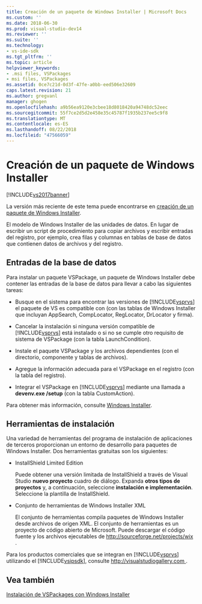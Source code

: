 ```yaml
---
title: Creación de un paquete de Windows Installer | Microsoft Docs
ms.custom: ''
ms.date: 2018-06-30
ms.prod: visual-studio-dev14
ms.reviewer: ''
ms.suite: ''
ms.technology:
- vs-ide-sdk
ms.tgt_pltfrm: ''
ms.topic: article
helpviewer_keywords:
- .msi files, VSPackages
- msi files, VSPackages
ms.assetid: 0ce7c21d-0d3f-47fe-a0bb-eed506e32609
caps.latest.revision: 21
ms.author: gregvanl
manager: ghogen
ms.openlocfilehash: a9b56ea9120e3cbee18d8018420a94748dc52eec
ms.sourcegitcommit: 55f7ce2d5d2e458e35c45787f1935b237ee5c9f8
ms.translationtype: MT
ms.contentlocale: es-ES
ms.lasthandoff: 08/22/2018
ms.locfileid: "47566059"
---
```

# <a name="authoring-a-windows-installer-package"></a>Creación de un paquete de Windows Installer
[!INCLUDE[vs2017banner](../../includes/vs2017banner.md)]

La versión más reciente de este tema puede encontrarse en [creación de un paquete de Windows Installer](https://docs.microsoft.com/visualstudio/extensibility/internals/authoring-a-windows-installer-package).  
  
El modelo de Windows Installer de las unidades de datos. En lugar de escribir un script de procedimiento para copiar archivos y escribir entradas del registro, por ejemplo, crea filas y columnas en tablas de base de datos que contienen datos de archivos y del registro.  
  
## <a name="database-entries"></a>Entradas de la base de datos  
 Para instalar un paquete VSPackage, un paquete de Windows Installer debe contener las entradas de la base de datos para llevar a cabo las siguientes tareas:  
  
-   Busque en el sistema para encontrar las versiones de [!INCLUDE[vsprvs](../../includes/vsprvs-md.md)] el paquete de VS es compatible con (con las tablas de Windows Installer que incluyan AppSearch, CompLocator, RegLocator, DrLocator y firma).  
  
-   Cancelar la instalación si ninguna versión compatible de [!INCLUDE[vsprvs](../../includes/vsprvs-md.md)] está instalado o si no se cumple otro requisito de sistema de VSPackage (con la tabla LaunchCondition).  
  
-   Instale el paquete VSPackage y los archivos dependientes (con el directorio, componente y tablas de archivos).  
  
-   Agregue la información adecuada para el VSPackage en el registro (con la tabla del registro).  
  
-   Integrar el VSPackage en [!INCLUDE[vsprvs](../../includes/vsprvs-md.md)] mediante una llamada a **devenv.exe /setup** (con la tabla CustomAction).  
  
 Para obtener más información, consulte [Windows Installer](http://msdn.microsoft.com/library/cc185688\(VS.85\).aspx).  
  
## <a name="setup-tools"></a>Herramientas de instalación  
 Una variedad de herramientas del programa de instalación de aplicaciones de terceros proporcionan un entorno de desarrollo para paquetes de Windows Installer. Dos herramientas gratuitas son los siguientes:  
  
-   InstallShield Limited Edition  
  
     Puede obtener una versión limitada de InstallShield a través de Visual Studio **nuevo proyecto** cuadro de diálogo. Expanda **otros tipos de proyectos** y, a continuación, seleccione **instalación e implementación**. Seleccione la plantilla de InstallShield.  
  
-   Conjunto de herramientas de Windows Installer XML  
  
     El conjunto de herramientas compila paquetes de Windows Installer desde archivos de origen XML. El conjunto de herramientas es un proyecto de código abierto de Microsoft. Puede descargar el código fuente y los archivos ejecutables de [ http://sourceforge.net/projects/wix ](http://sourceforge.net/projects/wix).  
  
 Para los productos comerciales que se integran en [!INCLUDE[vsprvs](../../includes/vsprvs-md.md)] utilizando el [!INCLUDE[vsipsdk](../../includes/vsipsdk-md.md)], consulte [ http://visualstudiogallery.com ](http://visualstudiogallery.com/).  
  
## <a name="see-also"></a>Vea también  
 [Instalación de VSPackages con Windows Installer](../../extensibility/internals/installing-vspackages-with-windows-installer.md)

